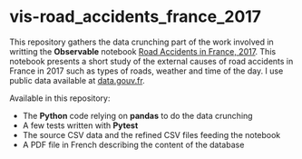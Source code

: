 # vis-road_accidents_france_2017

This repository gathers the data crunching part of the work involved in writting the **Observable** notebook [Road Accidents in France, 2017](). This notebook presents a short study of the external causes of road accidents in France in 2017 such as types of roads, weather and time of the day. I use public data available at [data.gouv.fr](https://www.data.gouv.fr/fr/datasets/base-de-donnees-accidents-corporels-de-la-circulation).

Available in this repository:
- The **Python** code relying on **pandas** to do the data crunching
- A few tests written with **Pytest**
- The source CSV data and the refined CSV files feeding the notebook
- A PDF file in French describing the content of the database
